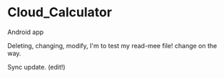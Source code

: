 # Cloud_Calculator
Android app
<p> Deleting, changing, modify, I'm to test my read-mee file! change on the way.
<p> Sync update. (edit!)
